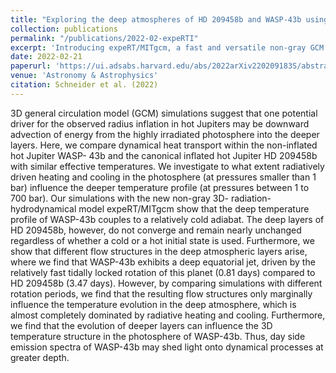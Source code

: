 ```yaml
---
title: "Exploring the deep atmospheres of HD 209458b and WASP-43b using a non-gray GCM"
collection: publications
permalink: "/publications/2022-02-expeRTI"
excerpt: 'Introducing expeRT/MITgcm, a fast and versatile non-gray GCM. In this paper we apply expeRT/MITgcm to study the deep atmospheres of two hot gas giants.'
date: 2022-02-21
paperurl: 'https://ui.adsabs.harvard.edu/abs/2022arXiv220209183S/abstract'
venue: 'Astronomy & Astrophysics'
citation: Schneider et al. (2022)
---
```

3D general circulation model (GCM) simulations suggest that one potential driver for the observed radius inflation in hot Jupiters may be downward advection of energy from the highly irradiated photosphere into the deeper layers. Here, we compare dynamical heat transport within the non-inflated hot Jupiter WASP- 43b and the canonical inflated hot Jupiter HD 209458b with similar effective temperatures. We investigate to what extent radiatively driven heating and cooling in the photosphere (at pressures smaller than 1 bar) influence the deeper temperature profile (at pressures between 1 to 700 bar). Our simulations with the new non-gray 3D- radiation-hydrodynamical model expeRT/MITgcm show that the deep temperature profile of WASP-43b couples to a relatively cold adiabat. The deep layers of HD 209458b, however, do not converge and remain nearly unchanged regardless of whether a cold or a hot initial state is used. Furthermore, we show that different flow structures in the deep atmospheric layers arise, where we find that WASP-43b exhibits a deep equatorial jet, driven by the relatively fast tidally locked rotation of this planet (0.81 days) compared to HD 209458b (3.47 days). However, by comparing simulations with different rotation periods, we find that the resulting flow structures only marginally influence the temperature evolution in the deep atmosphere, which is almost completely dominated by radiative heating and cooling. Furthermore, we find that the evolution of deeper layers can influence the 3D temperature structure in the photosphere of WASP-43b. Thus, day side emission spectra of WASP-43b may shed light onto dynamical processes at greater depth.
